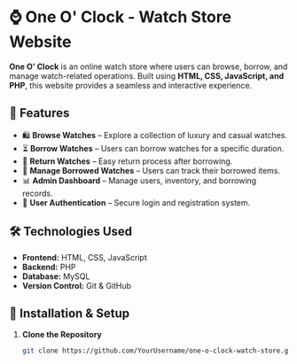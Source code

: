# ⌚ One O' Clock - Watch Store Website

**One O' Clock** is an online watch store where users can browse, borrow, and manage watch-related operations. Built using **HTML, CSS, JavaScript, and PHP**, this website provides a seamless and interactive experience.

## 🚀 Features

- 🛍️ **Browse Watches** – Explore a collection of luxury and casual watches.
- ⏳ **Borrow Watches** – Users can borrow watches for a specific duration.
- 🔄 **Return Watches** – Easy return process after borrowing.
- 🛒 **Manage Borrowed Watches** – Users can track their borrowed items.
- 📊 **Admin Dashboard** – Manage users, inventory, and borrowing records.
- 🔐 **User Authentication** – Secure login and registration system.

## 🛠️ Technologies Used

- **Frontend:** HTML, CSS, JavaScript
- **Backend:** PHP
- **Database:** MySQL
- **Version Control:** Git & GitHub

## 🚀 Installation & Setup

1. **Clone the Repository**
   ```sh
   git clone https://github.com/YourUsername/one-o-clock-watch-store.git

